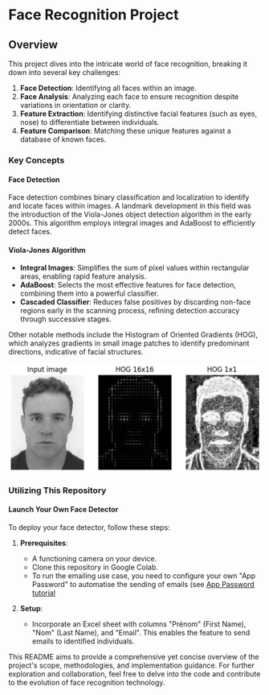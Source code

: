 # Face Recognition Project

## Overview

This project dives into the intricate world of face recognition, breaking it down into several key challenges:

1. **Face Detection**: Identifying all faces within an image.
2. **Face Analysis**: Analyzing each face to ensure recognition despite variations in orientation or clarity.
3. **Feature Extraction**: Identifying distinctive facial features (such as eyes, nose) to differentiate between individuals.
4. **Feature Comparison**: Matching these unique features against a database of known faces.

### Key Concepts

#### Face Detection
Face detection combines binary classification and localization to identify and locate faces within images. A landmark development in this field was the introduction of the Viola-Jones object detection algorithm in the early 2000s. This algorithm employs integral images and AdaBoost to efficiently detect faces.

#### Viola-Jones Algorithm
- **Integral Images**: Simplifies the sum of pixel values within rectangular areas, enabling rapid feature analysis.
- **AdaBoost**: Selects the most effective features for face detection, combining them into a powerful classifier.
- **Cascaded Classifier**: Reduces false positives by discarding non-face regions early in the scanning process, refining detection accuracy through successive stages.

Other notable methods include the Histogram of Oriented Gradients (HOG), which analyzes gradients in small image patches to identify predominant directions, indicative of facial structures.

![img](./img/HOG.png)

### Utilizing This Repository

#### Launch Your Own Face Detector
To deploy your face detector, follow these steps:

1. **Prerequisites**:
   - A functioning camera on your device.
   - Clone this repository in Google Colab.
   - To run the emailing use case, you need to configure your own "App Password" to automatise the sending of emails (see [App Password tutorial](https://support.google.com/accounts/answer/185833?hl=fr)

2. **Setup**:
   - Incorporate an Excel sheet with columns "Prénom" (First Name), "Nom" (Last Name), and "Email". This enables the feature to send emails to identified individuals.

This README aims to provide a comprehensive yet concise overview of the project's scope, methodologies, and implementation guidance. For further exploration and collaboration, feel free to delve into the code and contribute to the evolution of face recognition technology.
